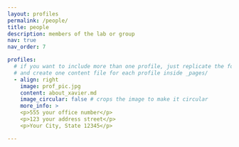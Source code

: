 ```yaml
---
layout: profiles
permalink: /people/
title: people
description: members of the lab or group
nav: true
nav_order: 7

profiles:
  # if you want to include more than one profile, just replicate the following block
  # and create one content file for each profile inside _pages/
  - align: right
    image: prof_pic.jpg
    content: about_xavier.md
    image_circular: false # crops the image to make it circular
    more_info: >
    <p>555 your office number</p>
    <p>123 your address street</p>
    <p>Your City, State 12345</p>

---
```

